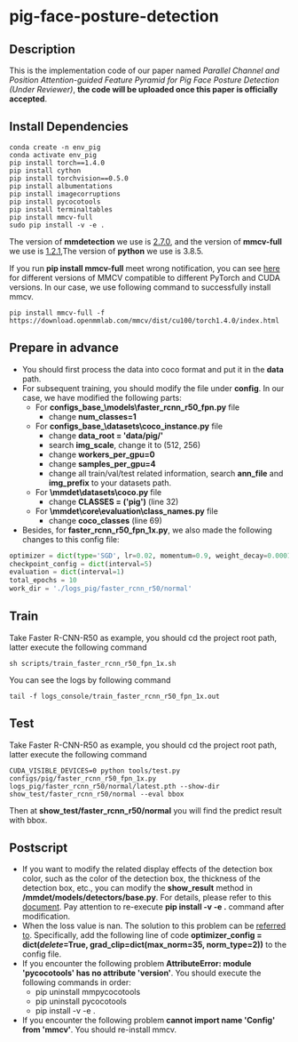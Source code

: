 # pig-face-posture-detection
## Description
This is the implementation code of our paper named *Parallel Channel and Position Attention-guided Feature Pyramid for Pig Face Posture Detection (Under Reviewer)*, **the code will be uploaded once this paper is officially accepted**.
## Install Dependencies
```
conda create -n env_pig 
conda activate env_pig
pip install torch==1.4.0
pip install cython
pip install torchvision==0.5.0
pip install albumentations
pip install imagecorruptions
pip install pycocotools
pip install terminaltables
pip install mmcv-full
sudo pip install -v -e . 
```
The version of **mmdetection** we use is [2.7.0](https://codeload.github.com/open-mmlab/mmdetection/zip/v2.7.0), and the version of **mmcv-full** we use is [1.2.1](https://download.openmmlab.com/mmcv/dist/cu100/torch1.4.0/mmcv_full-1.2.1-cp38-cp38-manylinux1_x86_64.whl),The version of **python** we use is 3.8.5.

If you run **pip install mmcv-full** meet wrong notification, you can see [here](https://github.com/open-mmlab/mmcv#install-with-pip) for different versions of MMCV compatible to different PyTorch and CUDA versions. In our case, we use following command to successfully install mmcv.
```
pip install mmcv-full -f https://download.openmmlab.com/mmcv/dist/cu100/torch1.4.0/index.html
```
## Prepare in advance
* You should first process the data into coco format and put it in the **data** path.
* For subsequent training, you should modify the file under **config**. In our case, we have modified the following parts:
  * For **configs\_base_\models\faster_rcnn_r50_fpn.py** file
    * change **num_classes=1**
  * For **configs\_base_\datasets\coco_instance.py** file
    * change **data_root = 'data/pig/'**
    * search **img_scale**, change it to (512, 256)
    * change **workers_per_gpu=0**
    * change **samples_per_gpu=4**
    * change all train/val/test related information, search **ann_file** and **img_prefix** to your datasets path.
  * For **\mmdet\datasets\coco.py** file
    * change **CLASSES = ('pig')** (line 32)
  * For **\mmdet\core\evaluation\class_names.py** file
    * change **coco_classes** (line 69)
* Besides, for **faster_rcnn_r50_fpn_1x.py**, we also made the following changes to this config file:
```python
optimizer = dict(type='SGD', lr=0.02, momentum=0.9, weight_decay=0.0001)
checkpoint_config = dict(interval=5)
evaluation = dict(interval=1)
total_epochs = 10
work_dir = './logs_pig/faster_rcnn_r50/normal'
```
## Train
Take Faster R-CNN-R50 as example, you should cd the project root path, latter execute the following command
```
sh scripts/train_faster_rcnn_r50_fpn_1x.sh
```
You can see the logs by following command
```
tail -f logs_console/train_faster_rcnn_r50_fpn_1x.out
```
## Test
Take Faster R-CNN-R50 as example, you should cd the project root path, latter execute the following command
```
CUDA_VISIBLE_DEVICES=0 python tools/test.py configs/pig/faster_rcnn_r50_fpn_1x.py logs_pig/faster_rcnn_r50/normal/latest.pth --show-dir show_test/faster_rcnn_r50/normal --eval bbox
```
Then at **show_test/faster_rcnn_r50/normal** you will find the predict result with bbox.
## Postscript
* If you want to modify the related display effects of the detection box color, such as the color of the detection box, the thickness of the detection box, etc., you can modify the **show_result** method in **/mmdet/models/detectors/base.py**. For details, please refer to this [document](https://mmdetection.readthedocs.io/en/latest/_modules/mmdet/models/detectors/base.html?highlight=imshow_det_bboxes#). Pay attention to re-execute **pip install -v -e .** command after modification.
* When the loss value is nan. The solution to this problem can be [referred to](https://github.com/open-mmlab/mmdetection/issues/3013). Specifically, add the following line of code **optimizer_config = dict(_delete_=True, grad_clip=dict(max_norm=35, norm_type=2))** to the config file.
* If you encounter the following problem **AttributeError: module 'pycocotools' has no attribute '__version__'**. You should execute the following commands in order: 
  * pip uninstall mmpycocotools
  * pip uninstall pycocotools
  * pip install -v -e .
* If you encounter the following problem **cannot import name 'Config' from 'mmcv'**. You should re-install mmcv.

